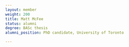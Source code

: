 ```yaml
---
layout: member
weight: 200
title: Matt McFee
status: alumni
degree: BASc thesis
alumni_position: PhD candidate, University of Toronto

---
```




